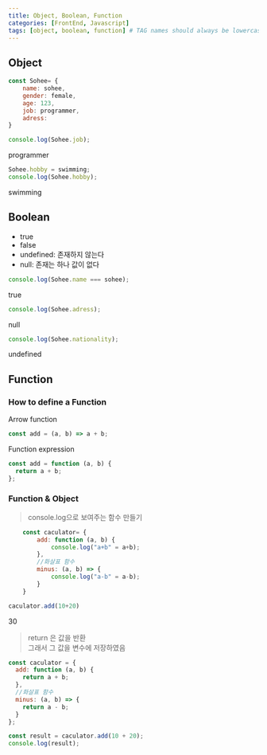 ```yaml
---
title: Object, Boolean, Function
categories: [FrontEnd, Javascript]
tags: [object, boolean, function] # TAG names should always be lowercase
---
```


## Object

```javascript
const Sohee= {
    name: sohee,
    gender: female,
    age: 123,
    job: programmer,
    adress:
}

```

```javascript
console.log(Sohee.job);
```

programmer

```javascript
Sohee.hobby = swimming;
console.log(Sohee.hobby);
```

swimming

## Boolean

- true
- false
- undefined: 존재하지 않는다
- null: 존재는 하나 값이 없다

```javascript
console.log(Sohee.name === sohee);
```

true

```javascript
console.log(Sohee.adress);
```

null

```javascript
console.log(Sohee.nationality);
```

undefined

## Function

### How to define a Function

Arrow function

```javascript
const add = (a, b) => a + b;
```

Function expression

```javascript
const add = function (a, b) {
  return a + b;
};
```

### Function & Object

> console.log으로 보여주는 함수 만들기

```javascript
    const caculator= {
        add: function (a, b) {
            console.log("a+b" = a+b);
        },
        //화살표 함수
        minus: (a, b) => {
            console.log("a-b" = a-b);
        }
    }

caculator.add(10+20)

```

30

> return 은 값을 반환\
> 그래서 그 값을 변수에 저장하였음

```javascript
const caculator = {
  add: function (a, b) {
    return a + b;
  },
  //화살표 함수
  minus: (a, b) => {
    return a - b;
  }
};

const result = caculator.add(10 + 20);
console.log(result);
```
